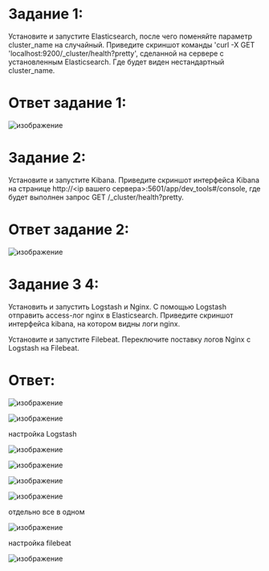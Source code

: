 # Задание 1:
Установите и запустите Elasticsearch, после чего поменяйте параметр cluster_name на случайный.
Приведите скриншот команды 'curl -X GET 'localhost:9200/_cluster/health?pretty', сделанной на сервере с установленным Elasticsearch. Где будет виден нестандартный cluster_name.

# Ответ задание 1:

![изображение](https://user-images.githubusercontent.com/107613708/230886906-98f5d597-0ca4-4885-8c27-9974cf5f254a.png)

# Задание 2:
Установите и запустите Kibana.
Приведите скриншот интерфейса Kibana на странице http://<ip вашего сервера>:5601/app/dev_tools#/console, где будет выполнен запрос GET /_cluster/health?pretty.

# Ответ задание 2:
![изображение](https://user-images.githubusercontent.com/107613708/230890772-00b936a7-e22f-4e2c-876e-90fe618e8022.png)

# Задание 3 4:
Установить и запустить Logstash и Nginx. С помощью Logstash отправить access-лог nginx в Elasticsearch.
Приведите скриншот интерфейса kibana, на котором видны логи nginx.

Установите и запустите Filebeat. Переключите поставку логов Nginx с Logstash на Filebeat.

# Ответ:

![изображение](https://user-images.githubusercontent.com/107613708/231143180-61b9acd4-b688-4cf2-9118-c5449a8e2c84.png)

![изображение](https://user-images.githubusercontent.com/107613708/231143510-a3c4e3a1-da35-4873-80bb-a492b512dc93.png)

настройка Logstash

![изображение](https://user-images.githubusercontent.com/107613708/231143654-c469d8f7-fded-4588-affc-7080c5c864c3.png)

![изображение](https://user-images.githubusercontent.com/107613708/231143714-fb12acea-c6ae-4c5a-9ab6-37115b7b0438.png)

![изображение](https://user-images.githubusercontent.com/107613708/231143827-1f64144c-f444-4541-a240-32f38ca197c4.png)

![изображение](https://user-images.githubusercontent.com/107613708/231143963-d430d61b-fb14-4791-bde2-cd8d67d36ec2.png)

отдельно все в одном

![изображение](https://user-images.githubusercontent.com/107613708/231142611-928d0838-866b-4683-99f0-60ae29769d22.png)

настройка filebeat

![изображение](https://user-images.githubusercontent.com/107613708/231142959-7b0bfa65-f619-4d2c-9656-1d227aa25b52.png)



